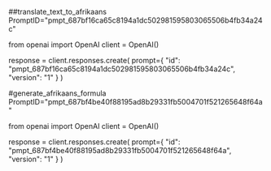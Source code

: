 
##translate_text_to_afrikaans
PromptID="pmpt_687bf16ca65c8194a1dc502981595803065506b4fb34a24c"

from openai import OpenAI
client = OpenAI()

response = client.responses.create(
  prompt={
    "id": "pmpt_687bf16ca65c8194a1dc502981595803065506b4fb34a24c",
    "version": "1"
  }
)




#generate_afrikaans_formula
PromptID="pmpt_687bf4be40f88195ad8b29331fb5004701f521265648f64a"

from openai import OpenAI
client = OpenAI()

response = client.responses.create(
  prompt={
    "id": "pmpt_687bf4be40f88195ad8b29331fb5004701f521265648f64a",
    "version": "1"
  }
)